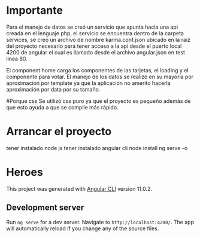 # Importante

Para el manejo de datos se creó un servicio que apunta hacia una api creada en el lenguaje php, el servicio se encuentra dentro de la carpeta services, se creó un archivo de nombre karma.conf.json ubicado en la raíz del proyecto necesario para tener acceso a la api desde el puerto local 4200 de angular el cual es llamado desde el archivo angular.json en test linea 80.

El component home carga los componentes de las tarjetas, el loading y el componente para votar.
El manejo de los datos se realizó en su mayoría por aproximación por template ya que la aplicación no amerito hacerla aproximación por data por su tamaño.

#Porque css
Se utilizó css puro ya que el proyecto es pequeño además de que esto ayuda a que se compile más rápido.

# Arrancar el proyecto

tener instalado node js
tener instalado angular cli
node install
ng serve -o

# Heroes

This project was generated with [Angular CLI](https://github.com/angular/angular-cli) version 11.0.2.

## Development server

Run `ng serve` for a dev server. Navigate to `http://localhost:4200/`. The app will automatically reload if you change any of the source files.
